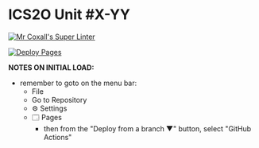 # ICS2O Unit #X-YY

[![Mr Coxall's Super Linter](https://github.com/ICD2O-Digital-Tech-JackT/-Unit2-03-PHP-UserInput/workflows/Mr%20Coxall's%20Super%20Linter/badge.svg)](https://github.com/ICD2O-Digital-Tech-JackT/-Unit2-03-PHP-UserInput/actions)

[![Deploy Pages](https://github.com/ICD2O-Digital-Tech-JackT/-Unit2-03-PHP-UserInput/workflows/Deploy%20Pages/badge.svg)](https://github.com/ICD2O-Digital-Tech-JackT/-Unit2-03-PHP-UserInput/actions)




**NOTES ON INITIAL LOAD:**
- remember to goto on the menu bar:
  - File
  - Go to Repository
  - ⚙ Settings
  - 🗔 Pages
    - then from the "Deploy from a branch ▼" button, select "GitHub Actions"

